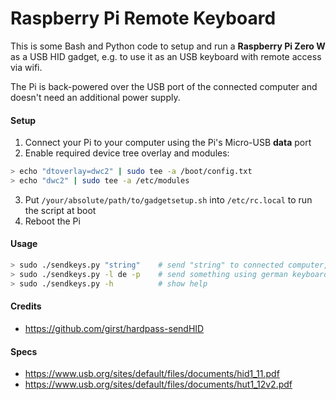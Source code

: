 Raspberry Pi Remote Keyboard
============================

This is some Bash and Python code to setup and run a **Raspberry Pi Zero W** as a USB HID gadget, e.g. to use it as an USB keyboard with remote access via wifi.

The Pi is back-powered over the USB port of the connected computer and doesn't need an additional power supply.

#### Setup
1. Connect your Pi to your computer using the Pi's Micro-USB **data** port
2. Enable required device tree overlay and modules:
```sh
> echo "dtoverlay=dwc2" | sudo tee -a /boot/config.txt
> echo "dwc2" | sudo tee -a /etc/modules
```
3. Put `/your/absolute/path/to/gadgetsetup.sh` into `/etc/rc.local` to run the script at boot
4. Reboot the Pi

#### Usage
```sh
> sudo ./sendkeys.py "string"    # send "string" to connected computer, simulating keyboard input
> sudo ./sendkeys.py -l de -p    # send something using german keyboard layout and password mode (no echo)
> sudo ./sendkeys.py -h          # show help
```

#### Credits
* https://github.com/girst/hardpass-sendHID

#### Specs
* https://www.usb.org/sites/default/files/documents/hid1_11.pdf
* https://www.usb.org/sites/default/files/documents/hut1_12v2.pdf
